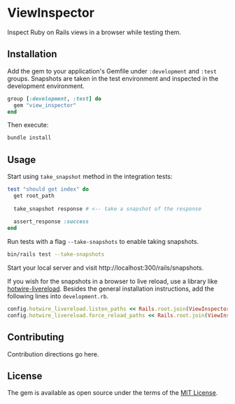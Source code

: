 # ViewInspector

Inspect Ruby on Rails views in a browser while testing them.

## Installation
Add the gem to your application's Gemfile under `:development` and `:test` groups. Snapshots are taken in the test environment and inspected in the development environment.

```ruby
group [:development, :test] do
  gem "view_inspector"
end
```


Then execute:
```bash
bundle install
```

## Usage

Start using `take_snapshot` method in the integration tests:
```ruby
test "should get index" do
  get root_path
  
  take_snapshot response # <-- take a snapshot of the response
  
  assert_response :success
end
```

Run tests with a flag `--take-snapshots` to enable taking snapshots.

```bash
bin/rails test --take-snapshots
```

Start your local server and visit http://localhost:300/rails/snapshots.

If you wish for the snapshots in a browser to live reload, use a library like [hotwire-livereload](https://github.com/kirillplatonov/hotwire-livereload).
Besides the general installation instructions, add the following lines into `development.rb`.

```ruby
config.hotwire_livereload.listen_paths << Rails.root.join(ViewInspector::STORAGE_DIRECTORY)
config.hotwire_livereload.force_reload_paths << Rails.root.join(ViewInspector::STORAGE_DIRECTORY)
```

## Contributing
Contribution directions go here.

## License
The gem is available as open source under the terms of the [MIT License](https://opensource.org/licenses/MIT).
